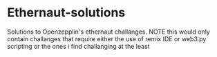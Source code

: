 # Ethernaut-solutions
Solutions to Openzepplin's ethernaut challanges.
NOTE this would only contain challanges that require either the use of remix IDE or web3.py scripting or the ones i find challanging at the least


